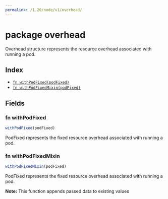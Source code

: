 ```yaml
---
permalink: /1.20/node/v1/overhead/
---
```


# package overhead

Overhead structure represents the resource overhead associated with running a pod.

## Index

* [`fn withPodFixed(podFixed)`](#fn-withpodfixed)
* [`fn withPodFixedMixin(podFixed)`](#fn-withpodfixedmixin)

## Fields

### fn withPodFixed

```ts
withPodFixed(podFixed)
```

PodFixed represents the fixed resource overhead associated with running a pod.

### fn withPodFixedMixin

```ts
withPodFixedMixin(podFixed)
```

PodFixed represents the fixed resource overhead associated with running a pod.

**Note:** This function appends passed data to existing values